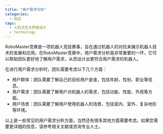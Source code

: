 ```yaml
---  
title: "用户需求分析"  
categories:  
  - 综述  
tags: 
  - 人机交互与界面设计 
  - technology  
---  
```


RoboMaster竞赛是一项机器人竞技赛事，旨在通过机器人的对抗来展示机器人技术的发展和应用。在RoboMaster竞赛中，用户需求分析是非常重要的一环，它可以帮助团队更好地了解用户需求，从而设计出更符合用户需求的机器人。

在进行用户需求分析时，团队需要考虑以下几个方面：
- 用户群体：团队需要了解自己的目标用户是谁，包括年龄、性别、职业等信息。
- 用户需求：团队需要了解用户对机器人的需求，包括功能、性能、外观等方面。
- 用户场景：团队需要了解用户使用机器人的场景，包括室内、室外、复杂地形等环境。

以上是一些常见的用户需求分析方面，当然还有很多其他方面需要考虑。如果您需要更详细的信息，请参考相关文献或咨询专业人士。 

